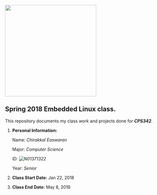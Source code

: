 
<img src="https://www.newpaltz.edu/media/identity/logos/newpaltzlogo.jpg" width=300>

## Spring 2018 Embedded Linux class.


This repository documents my class work and projects done for **_CPS342_**.

1. **Personal Information:**

   Name: *Chirakkal Easwaran*
   
   Major: *Computer Science*
   
   ID: *![N01371322]("https://github.com/N01371322/ELSpring2018")*
   
   Year: *Senior*

2. **Class Start Date:** Jan 22, 2018

3. **Class End Date:**   May 8, 2018


